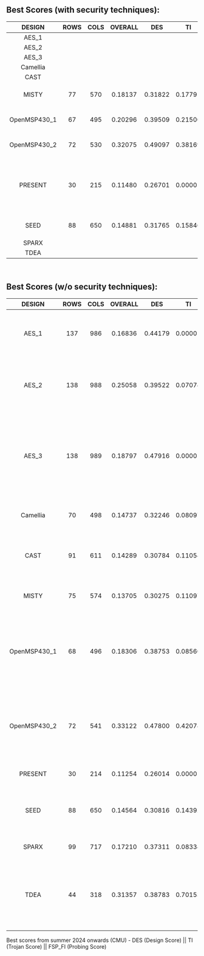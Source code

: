 ## Best Scores (with security techniques):
| DESIGN | ROWS | COLS | OVERALL | DES | TI | FSP_FI | Comments |
| :---: | :---: | :---: | :---: | :---: | :---: | :---: | --- |
| AES_1	|   |   |   |   |   |   | |
| AES_2	|   |   |   |   |   |   | |
| AES_3	|   |   |   |   |   |   | |
| Camellia |   |   |   |   |   |   | |
| CAST |  |   |   |   |   |   | |
| MISTY	| 77 | 570 | 0.18137 | 0.31822 | 0.17791 | 0.96204 | 2 hard placement blockage |
| OpenMSP430_1 | 67 | 495 | 0.20296 | 0.39509 | 0.21500 | 0.81241 | 3 hard placement blockage |
| OpenMSP430_2 | 72 | 530 | 0.32075 | 0.49097 | 0.38169 | 0.92491 | 1 hard placement blockage |
| PRESENT | 30 | 215 | 0.11480 | 0.26701 | 0.00001 | 0.85988 |  <li>s2s=14</li> <li>2 blockages were sufficient (maybe got lucky) </li> |
| SEED | 88 | 650 | 0.14881 | 0.31765 | 0.15846 | 0.77848 | 5 hard placement blockage |
| SPARX	|   |   |   |   |   |   | |
| TDEA |   |   |   |   |   |   | |

<br />

## Best Scores (w/o security techniques):
| DESIGN | ROWS | COLS | OVERALL | DES | TI | FSP_FI | Comments |
| :---: | :---: | :---: | :---: | :---: | :---: | :---: | --- |
| AES_1	| 137 | 986 | 0.16836 | 0.44179 | 0.00001 | 0.76216 | <li>density is 96.61%</li> <li>uses "advanced" reference flow</li> | 
| AES_2	| 138 | 988 | 0.25058 | 0.39522 | 0.07074 | 1.19732 | <li>density is 94.39%. higher than that and timing closure is really hard</li> |
| AES_3	| 138 | 989 | 0.18797 | 0.47916 | 0.00001 | 0.78457 | <li>density is 94.47%, advanced flow</li> <li>tried other similar sizes but got nearly the same score</li>|
| Camellia | 70 | 498 | 0.14737 | 0.32246 | 0.08097 | 0.83306 | <li>density is 95.71%, advanced flow</li> |
| CAST | 91 | 611 | 0.14289 | 0.30784 | 0.11054 | 0.81784 | <li>density is 94.34%</li> <li>timing closes with multiple opt calls </li> |
| MISTY	| 75 | 574 | 0.13705 | 0.30275 | 0.11097 | 0.79441 | <li>density is 95.20%, advanced flow</li> |
| OpenMSP430_1| 68 | 496 | 0.18306 | 0.38753 | 0.08560 | 0.85916 | <li>density is 96.85% (!).</li> <li> previous solution had better score but scripts were not valid</li> |
| OpenMSP430_2 | 72 | 541 | 0.33122 | 0.47800 | 0.42078 | 0.96510 | <li>density is 93.43%</li> <li> previous solution had better score but scripts were not valid</li> |
| PRESENT | 30 | 214 | 0.11254 | 0.26014 | 0.00001 | 0.86526 |  <li>density is 97.26% (!) </li> |
| SEED | 88 | 650 | 0.14564 | 0.30816 | 0.14392 | 0.80130 | <li>density is 92.57%, might be possible to push further</li> |
| SPARX	| 99 | 717 | 0.17210 | 0.37311 | 0.08334 | 0.83921 | <li>density is 97.71% (!)</li> |
| TDEA |  44  | 318 | 0.31357 | 0.38783 | 0.70153 | 0.91552 | <li>density is 95.25%</li> <li>has one DRC on a power stripe that has to be investigated how to fix</li> |

Best scores from summer 2024 onwards (CMU) - DES (Design Score) || TI (Trojan Score) || FSP_FI (Probing Score)
